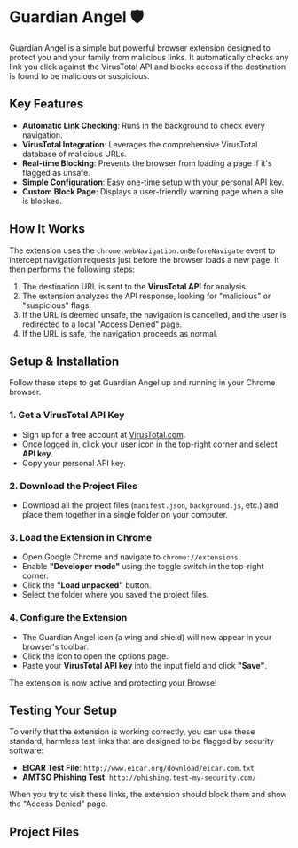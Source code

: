 # Guardian Angel 🛡️

Guardian Angel is a simple but powerful browser extension designed to protect you and your family from malicious links. It automatically checks any link you click against the VirusTotal API and blocks access if the destination is found to be malicious or suspicious.

## Key Features

-   **Automatic Link Checking**: Runs in the background to check every navigation.
-   **VirusTotal Integration**: Leverages the comprehensive VirusTotal database of malicious URLs.
-   **Real-time Blocking**: Prevents the browser from loading a page if it's flagged as unsafe.
-   **Simple Configuration**: Easy one-time setup with your personal API key.
-   **Custom Block Page**: Displays a user-friendly warning page when a site is blocked.

## How It Works

The extension uses the `chrome.webNavigation.onBeforeNavigate` event to intercept navigation requests just before the browser loads a new page. It then performs the following steps:

1.  The destination URL is sent to the **VirusTotal API** for analysis.
2.  The extension analyzes the API response, looking for "malicious" or "suspicious" flags.
3.  If the URL is deemed unsafe, the navigation is cancelled, and the user is redirected to a local "Access Denied" page.
4.  If the URL is safe, the navigation proceeds as normal.

## Setup & Installation

Follow these steps to get Guardian Angel up and running in your Chrome browser.

### 1. Get a VirusTotal API Key

-   Sign up for a free account at [VirusTotal.com](https://www.virustotal.com/gui/join-us).
-   Once logged in, click your user icon in the top-right corner and select **API key**.
-   Copy your personal API key.

### 2. Download the Project Files

-   Download all the project files (`manifest.json`, `background.js`, etc.) and place them together in a single folder on your computer.

### 3. Load the Extension in Chrome

-   Open Google Chrome and navigate to `chrome://extensions`.
-   Enable **"Developer mode"** using the toggle switch in the top-right corner.
-   Click the **"Load unpacked"** button.
-   Select the folder where you saved the project files.

### 4. Configure the Extension

-   The Guardian Angel icon (a wing and shield) will now appear in your browser's toolbar.
-   Click the icon to open the options page.
-   Paste your **VirusTotal API key** into the input field and click **"Save"**.

The extension is now active and protecting your Browse!

## Testing Your Setup

To verify that the extension is working correctly, you can use these standard, harmless test links that are designed to be flagged by security software:

-   **EICAR Test File**: `http://www.eicar.org/download/eicar.com.txt`
-   **AMTSO Phishing Test**: `http://phishing.test-my-security.com/`

When you try to visit these links, the extension should block them and show the "Access Denied" page.

## Project Files